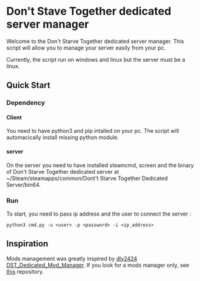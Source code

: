 # Don't Stave Together dedicated server manager

Welcome to the Don't Starve Together dedicated server manager.
This script will allow you to manage your server easily from your pc.

Currently, the script run on windows and linux but the server must be a linux.

## Quick Start

### Dependency

#### Client

You need to have python3 and pip intalled on your pc.
The script will automacically install missing python module.

#### server

On the server you need to have installed steamcmd, screen and the binary of Don't Starve Together dedicated server at ~/Steam/steamapps/common/Dont't Starve Together Dedicated Server/bin64.

### Run

To start, you need to pass ip address and the user to connect the server : 
```
python3 cmd.py -u <user> -p <password> -i <ip_address>
```

## Inspiration

Mods management was greatly inspired by [dly2424 DST_Dedicated_Mod_Manager](https://github.com/dly2424/DST_Dedicated_Mod_Manager).
If you look for a mods manager only, see [this](https://github.com/dly2424/DST_Dedicated_Mod_Manager) repository.

